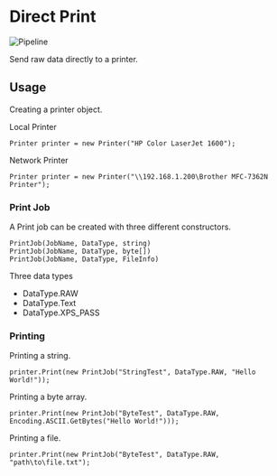 # Direct Print
![Pipeline](https://dev.azure.com/techployee/GitHub%20Pipeline/_apis/build/status/DirectPrint)

Send raw data directly to a printer. 

## Usage

Creating a printer object.

Local Printer
```
Printer printer = new Printer("HP Color LaserJet 1600");
```

Network Printer
```
Printer printer = new Printer("\\192.168.1.200\Brother MFC-7362N Printer");
```

### Print Job
A Print job can be created with three different constructors.
```
PrintJob(JobName, DataType, string)
PrintJob(JobName, DataType, byte[])
PrintJob(JobName, DataType, FileInfo)
```

Three data types
- DataType.RAW
- DataType.Text
- DataType.XPS_PASS


### Printing
Printing a string.
```
printer.Print(new PrintJob("StringTest", DataType.RAW, "Hello World!"));
```

Printing a byte array.
```
printer.Print(new PrintJob("ByteTest", DataType.RAW, Encoding.ASCII.GetBytes("Hello World!")));
```

Printing a file.
```
printer.Print(new PrintJob("ByteTest", DataType.RAW, "path\to\file.txt");
```
